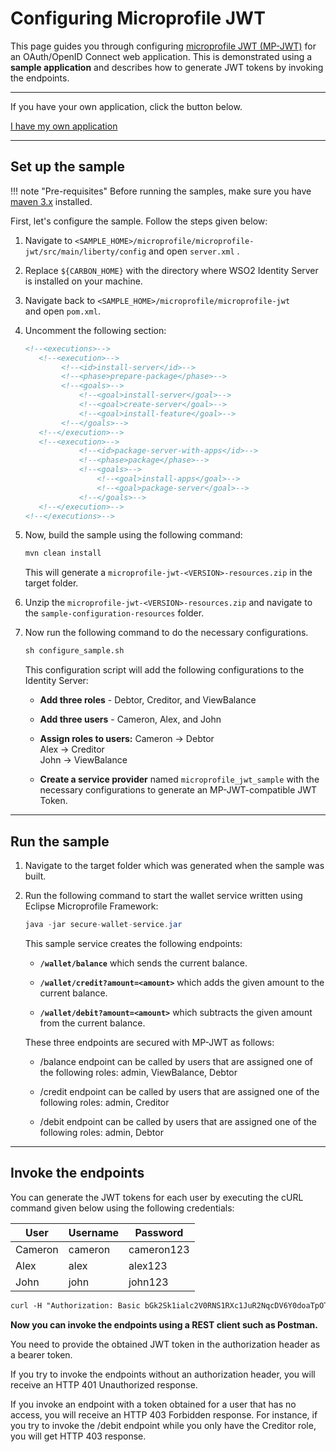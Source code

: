 # Configuring Microprofile JWT

This page guides you through configuring [microprofile JWT (MP-JWT)](insertlink) for an OAuth/OpenID Connect web application. This is demonstrated using a **sample application** and describes how to generate JWT tokens by invoking the endpoints.

----
If you have your own application, click the button below.

<a class="samplebtn_a" href="../../guides/access-delegation/microprofile-jwt" target="_blank" rel="nofollow noopener">I have my own application</a>

----


## Set up the sample

!!! note "Pre-requisites" 
    Before running the samples, make sure you have [maven
    3.x](https://maven.apache.org/download.cgi) installed.
    

First, let's configure the sample. Follow the steps given below:

1.  Navigate to `<SAMPLE_HOME>/microprofile/microprofile-jwt/src/main/liberty/config` and open `server.xml` .

2.  Replace `${CARBON_HOME}` with the directory where WSO2 Identity Server is installed on your machine.

3.  Navigate back to `<SAMPLE_HOME>/microprofile/microprofile-jwt` and open `pom.xml`. 
    
4.  Uncomment the following section:

    ``` xml
    <!--<executions>-->
       <!--<execution>-->
            <!--<id>install-server</id>-->
            <!--<phase>prepare-package</phase>-->
            <!--<goals>-->
                <!--<goal>install-server</goal>-->
                <!--<goal>create-server</goal>-->
                <!--<goal>install-feature</goal>-->
            <!--</goals>-->
       <!--</execution>-->
       <!--<execution>-->
                <!--<id>package-server-with-apps</id>-->
                <!--<phase>package</phase>-->
                <!--<goals>-->
                    <!--<goal>install-apps</goal>-->
                    <!--<goal>package-server</goal>-->
                <!--</goals>-->
       <!--</execution>-->
    <!--</executions>-->
    ```

5.  Now, build the sample using the following command:

    ``` xml
    mvn clean install
    ```

    This will generate a `microprofile-jwt-<VERSION>-resources.zip` in the target folder.

6.  Unzip the `microprofile-jwt-<VERSION>-resources.zip` and navigate to the `sample-configuration-resources` folder.
    
7.  Now run the following command to do the necessary configurations.

    ``` xml
    sh configure_sample.sh
    ```

    This configuration script will add the following configurations to
    the Identity Server:

    -   **Add three roles** - Debtor, Creditor, and ViewBalance

    -   **Add three users** - Cameron, Alex, and John

    -   **Assign roles to users:**
        Cameron -\> Debtor  
        Alex -\> Creditor  
        John -\> ViewBalance

    -   **Create a service provider** named `microprofile_jwt_sample` with the necessary configurations to generate an MP-JWT-compatible JWT Token.

----

## Run the sample

1.  Navigate to the target folder which was generated when the sample
    was built.

2.  Run the following command to start the wallet service written using
    Eclipse Microprofile Framework:

    ``` java
    java -jar secure-wallet-service.jar
    ```

    This sample service creates the following endpoints:

    -   **`/wallet/balance`** which sends the current balance.

    -   **`/wallet/credit?amount=<amount>`** which adds the given amount to the current balance.

    -   **`/wallet/debit?amount=<amount>`** which subtracts the given amount from the current balance.

    These three endpoints are secured with MP-JWT as follows:

    -   /balance endpoint can be called by users that are assigned one of the following roles: admin, ViewBalance, Debtor

    -   /credit endpoint can be called by users that are assigned one of the following roles: admin, Creditor

    -   /debit endpoint can be called by users that are assigned one of the following roles: admin, Debtor

-----

## Invoke the endpoints

You can generate the JWT tokens for each user by executing the cURL
command given below using the following credentials:

| User    | Username | Password   |
|---------|----------|------------|
| Cameron | cameron  | cameron123 |
| Alex    | alex     | alex123    |
| John    | john     | john123    |

``` xml
curl -H "Authorization: Basic bGk2Sk1ialc2V0RNS1RXc1JuR2NqcDV6Y0doaTpOTUIzRUFmeGg0WXZTVHFiYjNpTWtvbmdBSGpX" -H "Content-Type: application/x-www-form-urlencoded" -k -d "grant_type=password&username=<username>&password=<password>&scope=openid" https://localhost:9443/oauth2/token
```

**Now you can invoke the endpoints using a REST client such as Postman.**

You need to provide the obtained JWT token in the authorization header as a bearer token.

If you try to invoke the endpoints without an authorization header, you
will receive an HTTP 401 Unauthorized response.

If you invoke an endpoint with a token obtained for a user that has no access, you will receive an HTTP 403 Forbidden response. For instance, if you try to invoke the /debit endpoint while you only have the Creditor role, you will get HTTP 403 response.
